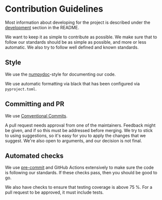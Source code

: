 # Contribution Guidelines

Most information about developing for the project is described under the [development](./README.md#Development) section in the README.

We want to keep it as simple to contribute as possible. We make sure that to
follow our standards should be as simple as possible, and more or less
automatic. We also try to follow well defined and known standards.

## Style

We use the [numpydoc](https://numpydoc.readthedocs.io/en/latest/format.html)-style
for documenting our code.

We use automatic formatting via black that has been configured via
`pyproject.toml`.

## Committing and PR

We use [Conventional Commits](https://www.conventionalcommits.org/en/v1.0.0-beta.2/).

A pull request needs approval from one of the maintainers. Feedback might be given, and if
so this must be addressed before merging. We try to stick to using suggestions,
so it's easy for you to apply the changes that we suggest. We're also open to
arguments, and our decision is not final.

## Automated checks

We use [pre-commit](https://pre-commit.com/) and GitHub Actions extensively to
make sure the code is following our standards. If these checks pass, then you
should be good to go.

We also have checks to ensure that testing coverage is above 75 %. For a pull request to be
approved, it must include tests.
